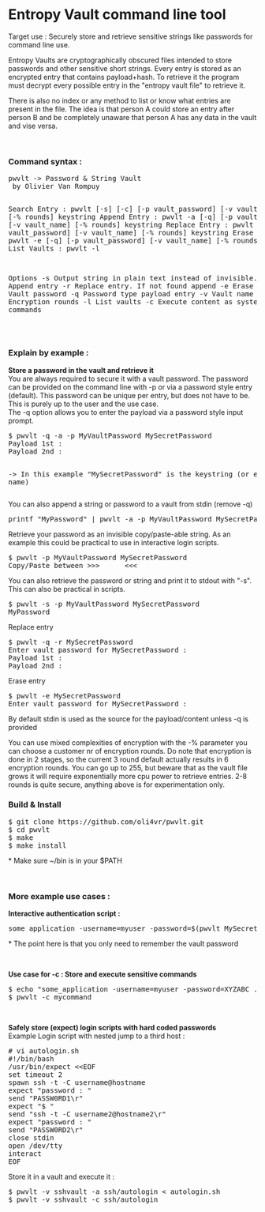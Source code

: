 # Entropy Vault command line tool
<p>Target use : Securely store and retrieve sensitive strings like passwords for command line use.<p>

<p>Entropy Vaults are cryptographically obscured files intended to store passwords and other sensitive short strings. Every entry is stored as an encrypted entry that contains payload+hash. To retrieve it the program must decrypt every possible entry in the "entropy vault file" to retrieve it.</p>

<p>There is also no index or any method to list or know what entries are present in the file. The idea is that person A could store an entry after person B and be completely unaware that person A has any data in the vault and vise versa.</p>

<br />
<h3><b>Command syntax :</b></h3>
<pre>pwvlt -> Password & String Vault
 by Olivier Van Rompuy

Search Entry  : pwvlt [-s] [-c] [-p vault_password] [-v vault_name] [-% rounds] keystring
Append Entry  : pwvlt -a [-q] [-p vault_password] [-v vault_name] [-% rounds] keystring
Replace Entry : pwvlt -r [-q] [-p vault_password] [-v vault_name] [-% rounds] keystring
Erase Entry   : pwvlt -e [-q] [-p vault_password] [-v vault_name] [-% rounds] keystring
List Vaults   : pwvlt -l

Options
 -s 		Output string in plain text instead of invisible.
 -a		Append entry
 -r		Replace entry. If not found append
 -e		Erase entry
 -p		Vault password
 -q		Password type payload entry
 -v		Vault name
 -%		Encryption rounds
 -l		List vaults
 -c		Execute content as system commands

 </pre>

<h3><b>Explain by example :</b></h3>
<p><b>Store a password in the vault and retrieve it</b><br/>
You are always required to secure it with a vault password. The password can be provided on the command line with -p or via a password style entry (default). This password can be unique per entry, but does not have to be. This is purely up to the user and the use case.
<br/>The -q option allows you to enter the payload via a password style input prompt.
</p>
<pre>$ pwvlt -q -a -p MyVaultPassword MySecretPassword
Payload 1st : 
Payload 2nd : 

-> In this example "MySecretPassword" is the keystring (or entry name)
</pre>


<p>You can also append a string or password to a vault from stdin (remove -q)</p>
<pre>printf "MyPassword" | pwvlt -a -p MyVaultPassword MySecretPassword
</pre>

<p>Retrieve your password as an invisible copy/paste-able string. As an example this could be practical to use in interactive login scripts.</p>
<pre>$ pwvlt -p MyVaultPassword MySecretPassword
Copy/Paste between >>>      <<<
</pre>

<p>You can also retrieve the password or string and print it to stdout with "-s". This can also be practical in scripts.</p>
<pre>$ pwvlt -s -p MyVaultPassword MySecretPassword
MyPassword
</pre>

<p>Replace entry</p>
<pre>$ pwvlt -q -r MySecretPassword
Enter vault password for MySecretPassword :
Payload 1st :
Payload 2nd :
</pre>

<p>Erase entry</p>
<pre>$ pwvlt -e MySecretPassword
Enter vault password for MySecretPassword :
</pre>

<p>By default stdin is used as the source for the payload/content unless -q is provided</p>
<p>You can use mixed complexities of encryption with the -% parameter you can choose a customer nr of encryption rounds.
Do note that encryption is done in 2 stages, so the current 3 round default actually results in 6 encryption rounds.
You can go up to 255, but beware that as the vault file grows it will require exponentially more cpu power to retrieve entries. 2-8 rounds is quite secure, anything above is for experimentation only.
<p>

<h3><b>Build & Install</b></h3>
<pre>$ git clone https://github.com/oli4vr/pwvlt.git
$ cd pwvlt
$ make
$ make install
</pre>
<p>* Make sure ~/bin is in your $PATH</p>
<br />
<h3><b>More example use cases :</b></h3>
<p><b>Interactive authentication script :</b></p>
<pre>some_application -username=myuser -password=$(pwvlt MySecretPassword) ...do some stuff</pre>
<p>* The point here is that you only need to remember the vault password</p><br />
<p><b>Use case for -c : Store and execute sensitive commands</b></p>
<pre>$ echo "some_application -username=myuser -password=XYZABC ..." | pwvlt -a mycommand
$ pwvlt -c mycommand</pre><br />
<p><b>Safely store (expect) login scripts with hard coded passwords</b><br />
Example Login script with nested jump to a third host :</p>
<pre># vi autologin.sh
#!/bin/bash
/usr/bin/expect &lt;&lt;EOF
set timeout 2
spawn ssh -t -C username@hostname
expect "password : "
send "PASSW0RD1\r"
expect "$ "
send "ssh -t -C username2@hostname2\r"
expect "password : "
send "PASSW0RD2\r"
close stdin
open /dev/tty
interact
EOF</pre>
<p>Store it in a vault and execute it :</p>
<pre>$ pwvlt -v sshvault -a ssh/autologin &lt; autologin.sh
$ pwvlt -v sshvault -c ssh/autologin</pre>